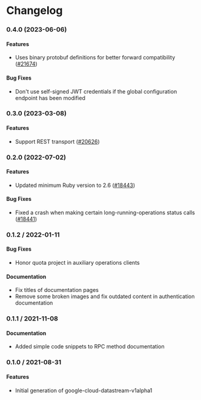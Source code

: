 # Changelog

### 0.4.0 (2023-06-06)

#### Features

* Uses binary protobuf definitions for better forward compatibility ([#21674](https://github.com/googleapis/google-cloud-ruby/issues/21674)) 
#### Bug Fixes

* Don't use self-signed JWT credentials if the global configuration endpoint has been modified 

### 0.3.0 (2023-03-08)

#### Features

* Support REST transport ([#20626](https://github.com/googleapis/google-cloud-ruby/issues/20626)) 

### 0.2.0 (2022-07-02)

#### Features

* Updated minimum Ruby version to 2.6 ([#18443](https://github.com/googleapis/google-cloud-ruby/issues/18443)) 
#### Bug Fixes

* Fixed a crash when making certain long-running-operations status calls ([#18441](https://github.com/googleapis/google-cloud-ruby/issues/18441)) 

### 0.1.2 / 2022-01-11

#### Bug Fixes

* Honor quota project in auxiliary operations clients

#### Documentation

* Fix titles of documentation pages
* Remove some broken images and fix outdated content in authentication documentation

### 0.1.1 / 2021-11-08

#### Documentation

* Added simple code snippets to RPC method documentation

### 0.1.0 / 2021-08-31

#### Features

* Initial generation of google-cloud-datastream-v1alpha1

